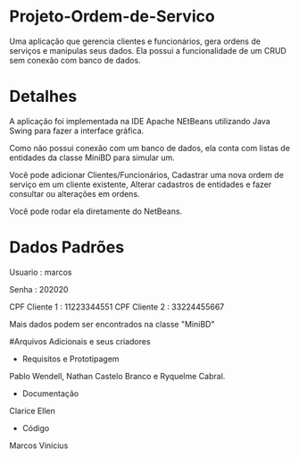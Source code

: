 # Projeto-Ordem-de-Servico
Uma aplicação que gerencia clientes e funcionários, gera ordens de serviços e manipulas seus dados. Ela possui a funcionalidade de um CRUD sem conexão com banco de dados.
# Detalhes
A aplicação foi implementada na IDE Apache NEtBeans utilizando Java Swing para fazer a interface gráfica.

Como não possui conexão com um banco de dados, ela conta com listas de entidades da classe MiniBD para simular um.

Você pode adicionar Clientes/Funcionários, Cadastrar uma nova ordem de serviço em um cliente existente, Alterar cadastros de entidades e fazer consultar ou alterações em ordens.

Você pode rodar ela diretamente do NetBeans.

# Dados Padrões
Usuario : marcos

Senha : 202020

CPF Cliente 1 : 11223344551
CPF Cliente 2 : 33224455667

Mais dados podem ser encontrados na classe "MiniBD"

#Arquivos Adicionais e seus criadores

- Requisitos e Prototipagem 

Pablo Wendell, Nathan Castelo Branco e Ryquelme Cabral.

- Documentação

Clarice Ellen

- Código

Marcos Vinicius
